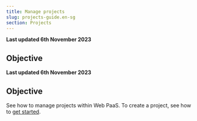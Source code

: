 ```yaml
---
title: Manage projects
slug: projects-guide.en-sg
section: Projects
---
```


**Last updated 6th November 2023**



## Objective  

**Last updated 6th November 2023**



## Objective  

See how to manage projects within Web PaaS.
To create a project, see how to [get started](../get-started/_index.md).
